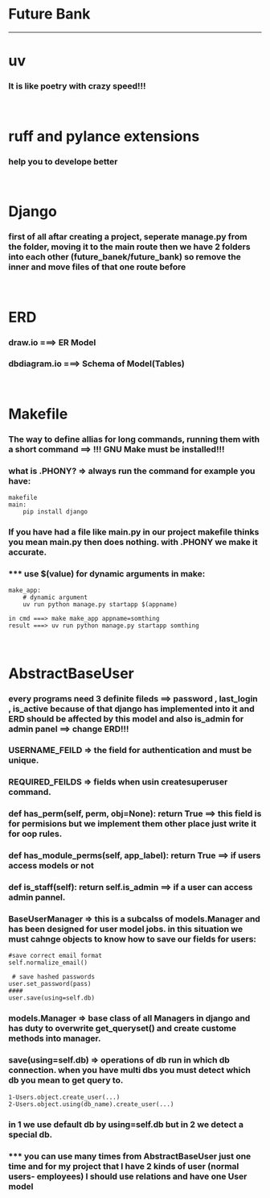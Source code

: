 # Future Bank
---

# uv
### It is like poetry with crazy speed!!!
<br>

# ruff and pylance extensions
### help you to develope better
<br>

# Django 
### first of all aftar creating a project, seperate manage.py from the folder, moving it to the main route then we have 2 folders into each other (future_banek/future_bank) so remove the inner and move files of that one route before 
<br>

# ERD
### draw.io ===> ER Model
### dbdiagram.io ===> Schema of Model(Tables)
<br>

# Makefile
### The way to define allias for long commands, running them with a short command ==> !!! GNU Make must be installed!!!

### what is .PHONY? => always run the command for example you have:
    makefile
    main:
        pip install django
### If you have had a file like main.py in our project makefile thinks you mean main.py then does nothing. with .PHONY we make it accurate.

### *** use $(value) for dynamic arguments in make:
    make_app:
        # dynamic argument
	    uv run python manage.py startapp $(appname) 
    
    in cmd ===> make make_app appname=somthing
    result ===> uv run python manage.py startapp somthing

<br>


# AbstractBaseUser
### every programs need 3 definite fileds ==> password , last_login , is_active because of that django has implemented into it and ERD should be affected by this model and also is_admin for admin panel ==> change ERD!!!

### USERNAME_FEILD => the field for authentication and must be unique.

### REQUIRED_FEILDS => fields when usin createsuperuser command.

### def has_perm(self, perm, obj=None): return True ==> this field is for permisions but we implement them other place just write it for oop rules.

### def has_module_perms(self, app_label): return True ==> if users access models or not

### def is_staff(self): return self.is_admin ==> if a user can access admin pannel.

### BaseUserManager => this is a subcalss of models.Manager and has been designed for user model jobs. in this situation we must cahnge objects to know how to save our fields for users:
    #save correct email format  
    self.normalize_email()

     # save hashed passwords
    user.set_password(pass)
    ####
    user.save(using=self.db)
### models.Manager => base class of all Managers in django and has duty to overwrite get_queryset() and create custome methods into manager.

### save(using=self.db) => operations of db run in which db connection. when you have multi dbs you must detect which db you mean to get query to.
    1-Users.object.create_user(...)
    2-Users.object.using(db_name).create_user(...)
### in 1 we use default db by using=self.db but in 2 we detect a special db.

### *** you can use many times from AbstractBaseUser just one time and for my project that I have 2 kinds of user (normal users- employees) I should use relations and have one User model